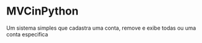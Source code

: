 # MVCinPython
 Um sistema simples que cadastra uma conta, remove e exibe todas ou uma conta especifica
